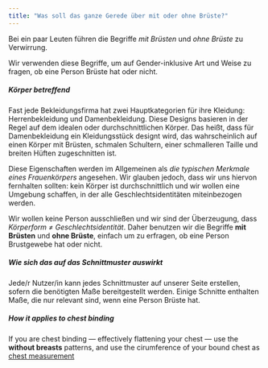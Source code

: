 ```yaml
---
title: "Was soll das ganze Gerede über mit oder ohne Brüste?"
---
```


Bei ein paar Leuten führen die Begriffe _mit Brüsten_ und _ohne Brüste_ zu Verwirrung.

Wir verwenden diese Begriffe, um auf Gender-inklusive Art und Weise zu fragen, ob eine Person Brüste hat oder nicht.

##### Körper betreffend

Fast jede Bekleidungsfirma hat zwei Hauptkategorien für ihre Kleidung: Herrenbekleidung und Damenbekleidung. Diese Designs basieren in der Regel auf dem idealen oder durchschnittlichen Körper. Das heißt, dass für Damenbekleidung ein Kleidungsstück designt wird, das wahrscheinlich auf einen Körper mit Brüsten, schmalen Schultern, einer schmalleren Taille und breiten Hüften zugeschnitten ist.

Diese Eigenschaften werden im Allgemeinen als _die typischen Merkmale eines Frauenkörpers_ angesehen. Wir glauben jedoch, dass wir uns hiervon fernhalten sollten: kein Körper ist durchschnittlich und wir wollen eine Umgebung schaffen, in der alle Geschlechtsidentitäten miteinbezogen werden.

Wir wollen keine Person ausschließen und wir sind der Überzeugung, dass _Körperform ≠ Geschlechtsidentität_. Daher benutzen wir die Begriffe **mit Brüsten** und **ohne Brüste**, einfach um zu erfragen, ob eine Person Brustgewebe hat oder nicht.

##### Wie sich das auf das Schnittmuster auswirkt

Jede/r Nutzer/in kann jedes Schnittmuster auf unserer Seite erstellen, sofern die benötigten Maße bereitgestellt werden. Einige Schnitte enthalten Maße, die nur relevant sind, wenn eine Person Brüste hat.

##### How it applies to chest binding

If you are chest binding — effectively flattening your chest — use the **without breasts** patterns, and use the cirumference of your bound chest as [chest measurement](/docs/measurements/chest/)
